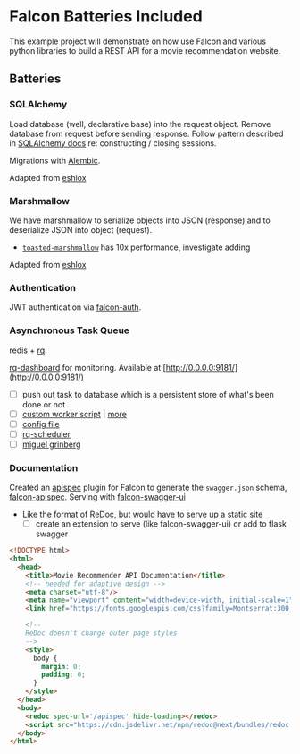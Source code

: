 # Falcon Batteries Included

This example project will demonstrate on how use Falcon and various python libraries to build a REST API for a movie recommendation website.

## Batteries

### SQLAlchemy

Load database (well, declarative base) into the request object. Remove database from request before sending response. Follow pattern described in [SQLAlchemy docs](http://docs.sqlalchemy.org/en/latest/orm/session_basics.html#when-do-i-construct-a-session-when-do-i-commit-it-and-when-do-i-close-it) re: constructing / closing sessions.

Migrations with [Alembic](http://alembic.zzzcomputing.com/en/latest/).

Adapted from [eshlox](https://eshlox.net/2017/07/28/integrate-sqlalchemy-with-falcon-framework/)

### Marshmallow

We have marshmallow to serialize objects into JSON (response) and to deserialize JSON into object (request).

* [`toasted-marshmallow`](https://github.com/lyft/toasted-marshmallow) has 10x performance, investigate adding

Adapted from [eshlox](https://eshlox.net/2017/07/28/integrate-sqlalchemy-with-falcon-framework/)

### Authentication

JWT authentication via [falcon-auth](https://github.com/loanzen/falcon-auth).

### Asynchronous Task Queue

redis + [rq](https://github.com/rq/rq).

[rq-dashboard](https://github.com/eoranged/rq-dashboard) for monitoring. Available at [http://0.0.0.0:9181/](http://0.0.0.0:9181/)

- [ ] push out task to database which is a persistent store of what's been done or not
- [ ] [custom worker script](http://python-rq.org/docs/workers/) | [more](https://realpython.com/flask-by-example-implementing-a-redis-task-queue/)
- [ ] [config file](http://python-rq.org/docs/workers/)
- [ ] [rq-scheduler](https://github.com/rq/rq-scheduler)
- [ ] [miguel grinberg](https://blog.miguelgrinberg.com/post/the-flask-mega-tutorial-part-xxii-background-jobs)

### Documentation

Created an [apispec](https://github.com/marshmallow-code/apispec) plugin for Falcon to generate the `swagger.json` schema, [falcon-apispec](https://github.com/alysivji/falcon-apispec). Serving with [falcon-swagger-ui](https://github.com/rdidyk/falcon-swagger-ui)

* Like the format of [ReDoc](https://github.com/Rebilly/ReDoc), but would have to serve up a static site
   - [ ] create an extension to serve (like falcon-swagger-ui) or add to flask swagger

```html
<!DOCTYPE html>
<html>
  <head>
    <title>Movie Recommender API Documentation</title>
    <!-- needed for adaptive design -->
    <meta charset="utf-8"/>
    <meta name="viewport" content="width=device-width, initial-scale=1">
    <link href="https://fonts.googleapis.com/css?family=Montserrat:300,400,700|Roboto:300,400,700" rel="stylesheet">

    <!--
    ReDoc doesn't change outer page styles
    -->
    <style>
      body {
        margin: 0;
        padding: 0;
      }
    </style>
  </head>
  <body>
    <redoc spec-url='/apispec' hide-loading></redoc>
    <script src="https://cdn.jsdelivr.net/npm/redoc@next/bundles/redoc.standalone.js"> </script>
  </body>
</html>
```
